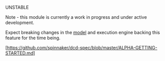 UNSTABLE

Note - this module is currently a work in progress and under active development.

Expect breaking changes in the [model](https://github.com/spinnaker/dcd-spec) and
execution engine backing this feature for the time being.

[https://github.com/spinnaker/dcd-spec/blob/master/ALPHA-GETTING-STARTED.md]
